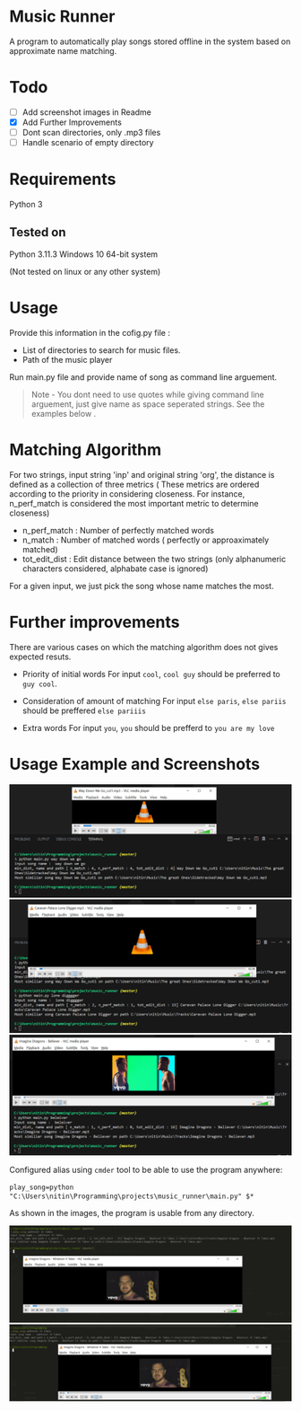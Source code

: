 # Music Runner

A program to automatically play songs stored offline in the system based on approximate name matching.

# Todo
- [ ] Add screenshot images in Readme
- [x] Add Further Improvements
- [ ] Dont scan directories, only .mp3 files
- [ ] Handle scenario of empty directory

# Requirements
Python 3

## Tested on 
Python 3.11.3
Windows 10 64-bit system

(Not tested on linux or any other system)

# Usage

Provide this information in the cofig.py file : 
- List of directories to search for music files.
- Path of the music player

Run main.py file and provide name of song as command line arguement.
> Note - You dont need to use quotes while giving command line arguement, just give name as space seperated strings.
See the examples below .

# Matching Algorithm

For two strings, input string 'inp' and original string 'org', the distance is defined as a collection of three metrics
( These metrics are ordered according to the priority in considering closeness. For instance, n_perf_match is considered the most important
metric to determine closeness)
- n_perf_match : Number of perfectly matched words
- n_match : Number of matched words ( perfectly or approaximately matched)
- tot_edit_dist : Edit distance between the two strings (only alphanumeric characters considered, alphabate case is ignored)

For a given input, we just pick the song whose name matches the most.

# Further improvements

There are various cases on which the matching algorithm does not gives expected resuts.

- Priority of initial words
For input `cool`, `cool guy` should be preferred to `guy cool`.

- Consideration of amount of matching
For input `else paris`, `else pariis` should be preffered `else pariiis` 

- Extra words
For input `you`, `you` should be prefferd to `you are my love`

# Usage Example and Screenshots

![](https://github.com/nitin12384/music_runner/blob/master/screenshots/screenshot1.png?raw=true)
![](https://github.com/nitin12384/music_runner/blob/master/screenshots/screenshot2.png?raw=true)
![](https://github.com/nitin12384/music_runner/blob/master/screenshots/screenshot3.png?raw=true)

Configured alias using `cmder` tool to be able to use the program anywhere:
```
play_song=python "C:\Users\nitin\Programming\projects\music_runner\main.py" $*
```

As shown in the images, the program is usable from any directory.

![](https://github.com/nitin12384/music_runner/blob/master/screenshots/screenshot4.png?raw=true)
![](https://github.com/nitin12384/music_runner/blob/master/screenshots/screenshot5.png?raw=true)
